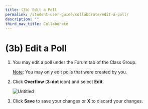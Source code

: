 ```yaml
---
title: (3b) Edit a Poll
permalink: /student-user-guide/collaborate/edit-a-poll/
description: ""
third_nav_title: Collaborate
---
```

<h1 id="-3b-edit-a-poll">(3b) Edit a Poll</h1>
<ol>
<li><p>You may edit a poll under the Forum tab of the Class Group. </p>
<p> <u>Note</u>: You may only edit polls that were created by you.</p>
</li>
<li><p>Click <strong>Overflow</strong> (<strong>3-dot</strong> icon) and select <strong>Edit</strong>.</p>
<p> <img alt="Untitled" src="https://s3-us-west-2.amazonaws.com/secure.notion-static.com/c82fee83-2c55-4c8b-be00-c38b5d7965c7/Untitled.png"></p>
</li>
<li><p>Click <strong>Save</strong> to save your changes or <strong>X</strong> to discard your changes.</p>
</li>
</ol>